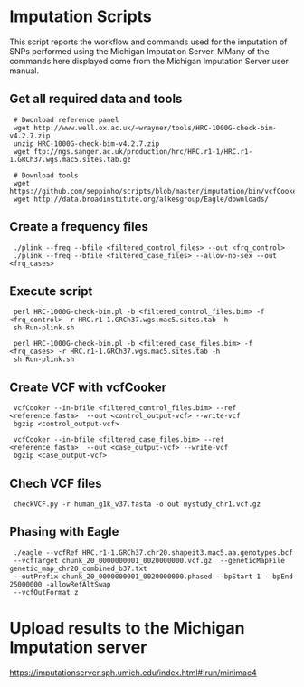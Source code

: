 # Imputation Scripts

This script reports the workflow and commands used for the imputation of SNPs performed using the Michigan Imputation Server. MMany of the commands here displayed come from the Michigan Imputation Server user manual.

 ## Get all required data and tools  
     # Dwonload reference panel
     wget http://www.well.ox.ac.uk/~wrayner/tools/HRC-1000G-check-bim-v4.2.7.zip
     unzip HRC-1000G-check-bim-v4.2.7.zip
     wget ftp://ngs.sanger.ac.uk/production/hrc/HRC.r1-1/HRC.r1-1.GRCh37.wgs.mac5.sites.tab.gz
     
     # Download tools
     wget https://github.com/seppinho/scripts/blob/master/imputation/bin/vcfCooker
     wget http://data.broadinstitute.org/alkesgroup/Eagle/downloads/


 ## Create a frequency files
     ./plink --freq --bfile <filtered_control_files> --out <frq_control>
     ./plink --freq --bfile <filtered_case_files> --allow-no-sex --out <frq_cases>

 ## Execute script
     perl HRC-1000G-check-bim.pl -b <filtered_control_files.bim> -f <frq_control> -r HRC.r1-1.GRCh37.wgs.mac5.sites.tab -h
     sh Run-plink.sh
     
     perl HRC-1000G-check-bim.pl -b <filtered_case_files.bim> -f <frq_cases> -r HRC.r1-1.GRCh37.wgs.mac5.sites.tab -h
     sh Run-plink.sh

 ## Create VCF with vcfCooker
     vcfCooker --in-bfile <filtered_control_files.bim> --ref <reference.fasta>  --out <control_output-vcf> --write-vcf
     bgzip <control_output-vcf>
     
     vcfCooker --in-bfile <filtered_case_files.bim> --ref <reference.fasta>  --out <case_output-vcf> --write-vcf
     bgzip <case_output-vcf>

 ## Chech VCF files
     checkVCF.py -r human_g1k_v37.fasta -o out mystudy_chr1.vcf.gz

 ## Phasing with Eagle
     ./eagle --vcfRef HRC.r1-1.GRCh37.chr20.shapeit3.mac5.aa.genotypes.bcf
     --vcfTarget chunk_20_0000000001_0020000000.vcf.gz  --geneticMapFile genetic_map_chr20_combined_b37.txt
     --outPrefix chunk_20_0000000001_0020000000.phased --bpStart 1 --bpEnd 25000000 -allowRefAltSwap
     --vcfOutFormat z

# Upload results to the Michigan Imputation server
https://imputationserver.sph.umich.edu/index.html#!run/minimac4
